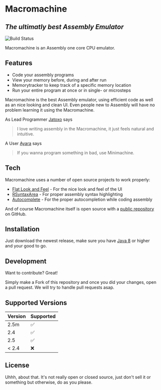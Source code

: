 # Macromachine
## _The ultimatly best Assembly Emulator_

![Build Status](https://app.travis-ci.com/Jojojihn/Macromachine.svg?branch=master)

Macromachine is an Assembly one core CPU emulator.


## Features

- Code your assembly programs
- View your memory before, during and after run
- Memorytracker to keep track of a specific memory location
- Run your entire program at once or in single- or microsteps


Macromachine is the best Assembly emulator, using efficient code as well
as an nice looking and clean UI. Even people new to Assembly will have no problem
learning it using the Macromachine.

As Lead Programmer [Jatoxo] says
> I love writing assembly in the Macromachine,
> it just feels natural and intuitive.

A User [Ayara] says
> If you wanna program something in bad,
> use Minimachine.



## Tech

Macromachine uses a number of open source projects to work properly:

- [Flat Look and Feel] - For the nice look and feel of the UI
- [RSyntaxArea] - For proper assembly syntax highlighting
- [Autocomplete] - For the proper autocompletion while coding assembly

And of course Macromachine itself is open source with a [public repository][mm]
on GitHub.

## Installation

Just download the newest release, make sure you have [Java 8] or higher
and your good to go.

## Development

Want to contribute? Great!

Simply make a Fork of this repository and once you did your changes, open a pull request.
We will try to handle pull requests asap.

## Supported Versions

| Version | Supported          |
| ------- | ------------------ |
|  2.5m   | :white_check_mark: |
|  2.4    | :white_check_mark:                |
|  2.5    | :white_check_mark: |
| < 2.4   | :x:                |


## License

Uhhh, about that. It's not really open or closed source, just don't sell it or something but otherwise, do as you please.

[mm]: <https://github.com/Jojojihn/Macromachine>
[Jatoxo]: <https://github.com/Jatoxo>
[Ayara]: <https://github.com/Jatoxo>
[Flat Look and Feel]: <https://www.formdev.com/flatlaf/>
[RSyntaxArea]: <https://github.com/bobbylight/RSyntaxTextArea>
[Autocomplete]: <https://github.com/bobbylight/autocomplete>
[Java 8]: <https://www.java.com/en/download/manual.jsp>